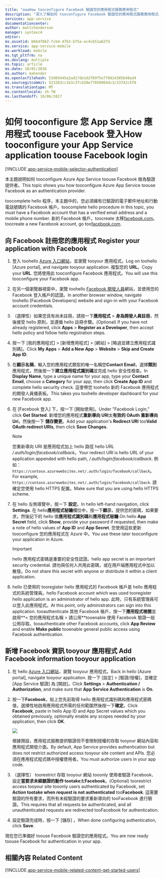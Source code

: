 ```yaml
---
title: "aaaHow tooconfigure Facebook 驗證您的應用程式服務應用程式"
description: "深入了解如何 tooconfigure Facebook 驗證您的應用程式服務應用程式。"
services: app-service
documentationcenter: 
author: mattchenderson
manager: syntaxc4
editor: 
ms.assetid: b6b4f062-fcb4-47b3-b75a-ec4cb51a62fd
ms.service: app-service-mobile
ms.workload: mobile
ms.tgt_pltfrm: na
ms.devlang: multiple
ms.topic: article
ms.date: 10/01/2016
ms.author: mahender
ms.openlocfilehash: 53d03445a2ad17de1d2f69f5e770d14385b48ad4
ms.sourcegitcommit: 523283cc1b3c37c428e77850964dc1c33742c5f0
ms.translationtype: MT
ms.contentlocale: zh-TW
ms.lasthandoff: 10/06/2017
---
```

# <a name="how-tooconfigure-your-app-service-application-toouse-facebook-login"></a><span data-ttu-id="d20fc-103">如何 tooconfigure 您 App Service 應用程式 toouse Facebook 登入</span><span class="sxs-lookup"><span data-stu-id="d20fc-103">How tooconfigure your App Service application toouse Facebook login</span></span>
[!INCLUDE [app-service-mobile-selector-authentication](../../includes/app-service-mobile-selector-authentication.md)]

<span data-ttu-id="d20fc-104">本主題說明如何 tooconfigure Azure App Service toouse Facebook 做為驗證提供者。</span><span class="sxs-lookup"><span data-stu-id="d20fc-104">This topic shows you how tooconfigure Azure App Service toouse Facebook as an authentication provider.</span></span>

<span data-ttu-id="d20fc-105">toocomplete hello 程序，本主題中的，您必須擁有已驗證的電子郵件地址和行動電話號碼的 Facebook 帳戶。</span><span class="sxs-lookup"><span data-stu-id="d20fc-105">toocomplete hello procedure in this topic, you must have a Facebook account that has a verified email address and a mobile phone number.</span></span> <span data-ttu-id="d20fc-106">新的 Facebook 帳戶，toocreate 太移[facebook.com]。</span><span class="sxs-lookup"><span data-stu-id="d20fc-106">toocreate a new Facebook account, go too[facebook.com].</span></span>

## <span data-ttu-id="d20fc-107"><a name="register"> </a>向 Facebook 註冊您的應用程式</span><span class="sxs-lookup"><span data-stu-id="d20fc-107"><a name="register"> </a>Register your application with Facebook</span></span>
1. <span data-ttu-id="d20fc-108">登入 toohello [Azure 入口網站]，並瀏覽 tooyour 應用程式。</span><span class="sxs-lookup"><span data-stu-id="d20fc-108">Log on toohello [Azure portal], and navigate tooyour application.</span></span> <span data-ttu-id="d20fc-109">複製您的 **URL**。</span><span class="sxs-lookup"><span data-stu-id="d20fc-109">Copy your **URL**.</span></span> <span data-ttu-id="d20fc-110">您將使用此 tooconfigure Facebook 應用程式。</span><span class="sxs-lookup"><span data-stu-id="d20fc-110">You will use this tooconfigure your Facebook app.</span></span>
2. <span data-ttu-id="d20fc-111">在另一個瀏覽器視窗中，瀏覽 toohello [Facebook 開發人員]網站，並使用您的 Facebook 登入帳戶的認證。</span><span class="sxs-lookup"><span data-stu-id="d20fc-111">In another browser window, navigate toohello [Facebook Developers] website and sign-in with your Facebook account credentials.</span></span>
3. <span data-ttu-id="d20fc-112">（選擇性）如果您具有尚未註冊，請按一下**應用程式** > **身為開發人員註冊**，然後接受 hello 原則，並遵循 hello 註冊步驟。</span><span class="sxs-lookup"><span data-stu-id="d20fc-112">(Optional) If you have not already registered, click **Apps** > **Register as a Developer**, then accept hello policy and follow hello registration steps.</span></span>
4. <span data-ttu-id="d20fc-113">按一下 [我的應用程式] > [新增應用程式] > [網站] > [略過並建立應用程式識別碼]。</span><span class="sxs-lookup"><span data-stu-id="d20fc-113">Click **My Apps** > **Add a New App** > **Website** > **Skip and Create App ID**.</span></span> 
5. <span data-ttu-id="d20fc-114">在**顯示名稱**，輸入您的應用程式類型的唯一名稱您**Contact Email**，選擇**類別**應用程式，然後按一下**建立應用程式識別碼**並完成 hello 安全性檢查。</span><span class="sxs-lookup"><span data-stu-id="d20fc-114">In **Display Name**, type a unique name for your app, type your **Contact Email**, choose a **Category** for your app, then click **Create App ID** and complete hello security check.</span></span> <span data-ttu-id="d20fc-115">這會帶您 toohello 新的 Facebook 應用程式的開發人員儀表板。</span><span class="sxs-lookup"><span data-stu-id="d20fc-115">This takes you toohello developer dashboard for your new Facebook app.</span></span>
6. <span data-ttu-id="d20fc-116">在 [Facebook 登入] 下，按一下 [開始使用]。</span><span class="sxs-lookup"><span data-stu-id="d20fc-116">Under "Facebook Login," click **Get Started**.</span></span> <span data-ttu-id="d20fc-117">新增您的應用程式**重新導向 URI**太**有效的 OAuth 重新導向 Uri**，然後按一下 **儲存變更**。</span><span class="sxs-lookup"><span data-stu-id="d20fc-117">Add your application's **Redirect URI** too**Valid OAuth redirect URIs**, then click **Save Changes**.</span></span> 
   
   > [!NOTE]
   > <span data-ttu-id="d20fc-118">您重新導向 URI 是應用程式加上 hello 路徑 hello URL */.auth/login/facebook/callback*。</span><span class="sxs-lookup"><span data-stu-id="d20fc-118">Your redirect URI is hello URL of your application appended with hello path, */.auth/login/facebook/callback*.</span></span> <span data-ttu-id="d20fc-119">例如： `https://contoso.azurewebsites.net/.auth/login/facebook/callback`。</span><span class="sxs-lookup"><span data-stu-id="d20fc-119">For example, `https://contoso.azurewebsites.net/.auth/login/facebook/callback`.</span></span> <span data-ttu-id="d20fc-120">請確定您使用 hello HTTPS 配置。</span><span class="sxs-lookup"><span data-stu-id="d20fc-120">Make sure that you are using hello HTTPS scheme.</span></span>
   > 
   > 
7. <span data-ttu-id="d20fc-121">在 hello 左側導覽中，按一下 **設定**。</span><span class="sxs-lookup"><span data-stu-id="d20fc-121">In hello left-hand navigation, click **Settings**.</span></span> <span data-ttu-id="d20fc-122">在 hello**應用程式秘鑰**欄位中，按一下**顯示**，提供您的密碼，如果要求，然後記下的 hello 值**應用程式識別碼**和**應用程式秘鑰**.</span><span class="sxs-lookup"><span data-stu-id="d20fc-122">On hello **App Secret** field, click **Show**, provide your password if requested, then make a note of hello values of **App ID** and **App Secret**.</span></span> <span data-ttu-id="d20fc-123">您使用這些更新 tooconfigure 您的應用程式在 Azure 中。</span><span class="sxs-lookup"><span data-stu-id="d20fc-123">You use these later tooconfigure your application in Azure.</span></span>
   
   > [!IMPORTANT]
   > <span data-ttu-id="d20fc-124">hello 應用程式密碼是重要的安全性認證。</span><span class="sxs-lookup"><span data-stu-id="d20fc-124">hello app secret is an important security credential.</span></span> <span data-ttu-id="d20fc-125">請勿與任何人共用此密碼，或在用戶端應用程式中加以散發。</span><span class="sxs-lookup"><span data-stu-id="d20fc-125">Do not share this secret with anyone or distribute it within a client application.</span></span>
   > 
   > 
8. <span data-ttu-id="d20fc-126">hello 已使用的 tooregister hello 應用程式的 Facebook 帳戶是 hello 應用程式的系統管理員。</span><span class="sxs-lookup"><span data-stu-id="d20fc-126">hello Facebook account which was used tooregister hello application is an administrator of hello app.</span></span> <span data-ttu-id="d20fc-127">此時，只有系統管理員可以登入此應用程式。</span><span class="sxs-lookup"><span data-stu-id="d20fc-127">At this point, only administrators can sign into this application.</span></span> <span data-ttu-id="d20fc-128">tooauthenticate 其他 Facebook 帳戶，按一下**應用程式檢閱**並啟用**< 您的應用程式名稱 > 請公用**tooenable 使用 Facebook 驗證一般公用存取。</span><span class="sxs-lookup"><span data-stu-id="d20fc-128">tooauthenticate other Facebook accounts, click **App Review** and enable **Make <your-app-name> public** tooenable general public access using Facebook authentication.</span></span>

## <span data-ttu-id="d20fc-129"><a name="secrets"></a>新增 Facebook 資訊 tooyour 應用程式</span><span class="sxs-lookup"><span data-stu-id="d20fc-129"><a name="secrets"> </a>Add Facebook information tooyour application</span></span>
1. <span data-ttu-id="d20fc-130">在 hello [Azure 入口網站]，瀏覽 tooyour 應用程式。</span><span class="sxs-lookup"><span data-stu-id="d20fc-130">Back in hello [Azure portal], navigate tooyour application.</span></span> <span data-ttu-id="d20fc-131">按一下 [設定] > [驗證/授權]，並確定 [App Service 驗證] 為 [開啟]。</span><span class="sxs-lookup"><span data-stu-id="d20fc-131">Click **Settings** > **Authentication / Authorization**, and make sure that **App Service Authentication** is **On**.</span></span>
2. <span data-ttu-id="d20fc-132">按一下**Facebook**，貼上您先前取得 hello 應用程式識別碼和應用程式密碼值，選擇性地啟用應用程式所需的任何範圍然後按一下**確定**。</span><span class="sxs-lookup"><span data-stu-id="d20fc-132">Click **Facebook**, paste in hello App ID and App Secret values which you obtained previously, optionally enable any scopes needed by your application, then click **OK**.</span></span>
   
    ![][0]
   
    <span data-ttu-id="d20fc-133">根據預設，應用程式服務提供驗證但不會限制授權的存取 tooyour 網站內容和應用程式開發介面。</span><span class="sxs-lookup"><span data-stu-id="d20fc-133">By default, App Service provides authentication but does not restrict authorized access tooyour site content and APIs.</span></span> <span data-ttu-id="d20fc-134">您必須在應用程式程式碼中授權使用者。</span><span class="sxs-lookup"><span data-stu-id="d20fc-134">You must authorize users in your app code.</span></span>
3. <span data-ttu-id="d20fc-135">（選擇性） toorestrict 存取 tooyour 網站 tooonly 使用者驗證 Facebook、 設定**當要求未經驗證的動作 tootake**太**Facebook**。</span><span class="sxs-lookup"><span data-stu-id="d20fc-135">(Optional) toorestrict access tooyour site tooonly users authenticated by Facebook, set **Action tootake when request is not authenticated** too**Facebook**.</span></span> <span data-ttu-id="d20fc-136">這需要驗證的所有要求，而所有未經驗證的要求重新導向的 tooFacebook 進行驗證。</span><span class="sxs-lookup"><span data-stu-id="d20fc-136">This requires that all requests be authenticated, and all unauthenticated requests are redirected tooFacebook for authentication.</span></span>
4. <span data-ttu-id="d20fc-137">設定驗證完成時，按一下 [儲存] 。</span><span class="sxs-lookup"><span data-stu-id="d20fc-137">When done configuring authentication, click **Save**.</span></span>

<span data-ttu-id="d20fc-138">現在您已準備好 toouse Facebook 驗證您的應用程式。</span><span class="sxs-lookup"><span data-stu-id="d20fc-138">You are now ready toouse Facebook for authentication in your app.</span></span>

## <span data-ttu-id="d20fc-139"><a name="related-content"> </a>相關內容</span><span class="sxs-lookup"><span data-stu-id="d20fc-139"><a name="related-content"> </a>Related Content</span></span>
[!INCLUDE [app-service-mobile-related-content-get-started-users](../../includes/app-service-mobile-related-content-get-started-users.md)]

<!-- Images. -->
[0]: ./media/app-service-mobile-how-to-configure-facebook-authentication/mobile-app-facebook-settings.png

<!-- URLs. -->
[Facebook 開發人員]: http://go.microsoft.com/fwlink/p/?LinkId=268286
[facebook.com]: http://go.microsoft.com/fwlink/p/?LinkId=268285
[Get started with authentication]: /en-us/develop/mobile/tutorials/get-started-with-users-dotnet/
[Azure 入口網站]: https://portal.azure.com/
